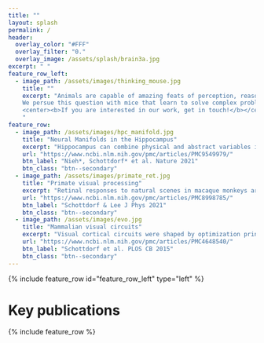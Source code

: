 ```yaml
---
title: ""
layout: splash
permalink: /
header:
  overlay_color: "#FFF"
  overlay_filter: "0."
  overlay_image: /assets/splash/brain3a.jpg
excerpt: " "
feature_row_left:
  - image_path: /assets/images/thinking_mouse.jpg
    title: ""
    excerpt: "Animals are capable of amazing feats of perception, reasoning and planning. If you ever had mice in your kitchen, you will know what we are talking about! How do they do that? And how are these processes instantiated by the coordinated activity of single neurons?<br/><br/>
    We persue this question with mice that learn to solve complex problems in virtual reality. In these animals, we use advanced microscopy, electrophysiology, and artificial intelligence to explore the neural computations underlying perception.<br/><br/>
    <center><b>If you are interested in our work, get in touch!</b></center>
    "
feature_row:
  - image_path: /assets/images/hpc_manifold.jpg
    title: "Neural Manifolds in the Hippocampus"
    excerpt: "Hippocampus can combine physical and abstract variables into the same cognitive map, instantiated as a neural manifold."
    url: "https://www.ncbi.nlm.nih.gov/pmc/articles/PMC9549979/"
    btn_label: "Nieh*, Schottdorf* et al. Nature 2021"
    btn_class: "btn--secondary"
  - image_path: /assets/images/primate_ret.jpg
    title: "Primate visual processing"
    excerpt: "Retinal responses to natural scenes in macaque monkeys are primarily driven by temporal variations though eye movements and gaze shifts."
    url: "https://www.ncbi.nlm.nih.gov/pmc/articles/PMC8998785/"
    btn_label: "Schottdorf & Lee J Phys 2021"
    btn_class: "btn--secondary"
  - image_path: /assets/images/evo.jpg
    title: "Mammalian visual circuits"
    excerpt: "Visual cortical circuits were shaped by optimization principles on evolutionary time scales beginning in the earliest phases of mammalian ancestry."
    url: "https://www.ncbi.nlm.nih.gov/pmc/articles/PMC4648540/"
    btn_label: "Schottdorf et al. PLOS CB 2015"
    btn_class: "btn--secondary"
---
```


{% include feature_row id="feature_row_left" type="left" %}
# Key publications
{% include feature_row %}
